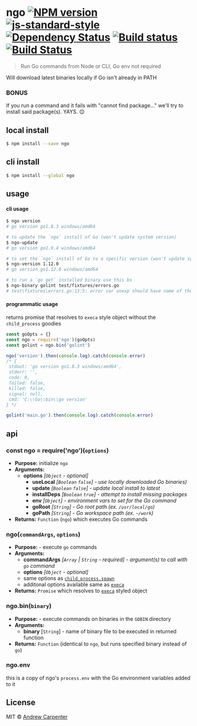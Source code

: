 # ngo [![NPM version](https://badge.fury.io/js/ngo.svg)](https://npmjs.org/package/ngo)   [![js-standard-style](https://img.shields.io/badge/code%20style-standard-brightgreen.svg?style=flat)](https://github.com/feross/standard)   [![Dependency Status](https://dependencyci.com/github/doesdev/ngo/badge)](https://dependencyci.com/github/doesdev/ngo)   [![Build status](https://ci.appveyor.com/api/projects/status/0wutjytsl4hmha1j?svg=true)](https://ci.appveyor.com/project/doesdev/ngo)   [![Build Status](https://travis-ci.org/doesdev/ngo.svg)](https://travis-ci.org/doesdev/ngo)   

> Run Go commands from Node or CLI, Go env not required

Will download latest binaries locally if Go isn't already in PATH

### BONUS

If you run a command and it fails with "cannot find package..." we'll try to install
said package(s). YAYS. :relieved:

## local install

```sh
$ npm install --save ngo
```

## cli install

```sh
$ npm install --global ngo
```

## usage

#### cli usage
```sh
$ ngo version
# go version go1.8.3 windows/amd64

# to update the `ngo` install of Go (won't update system version)
$ ngo-update
# go version go1.9.4 windows/amd64

# to set the `ngo` install of Go to a specific version (won't update system version)
$ ngo-version 1.12.0
# go version go1.12.0 windows/amd64

# to run a `go get` installed binary use this bs
$ ngo-binary golint test/fixtures/errors.go
# test\fixtures\errors.go:13:5: error var unexp should have name of the form errFoo
```

#### programmatic usage
returns promise that resolves to `execa` style object without the `child_process` goodies

```js
const goOpts = {}
const ngo = require('ngo')(goOpts)
const golint = ngo.bin('golint')

ngo('version').then(console.log).catch(console.error)
/* {
 stdout: 'go version go1.8.3 windows/amd64',
 stderr: '',
 code: 0,
 failed: false,
 killed: false,
 signal: null,
 cmd: 'C:\\Go\\bin\\go version'
} */

golint('main.go').then(console.log).catch(console.error)
```

## api

### const ngo = require('ngo')(`options`)
- **Purpose:** initialize `ngo`
- **Arguments:**
  - **options** *[`Object` - optional]*
    - **useLocal** *[`Boolean` `false`] - use locally downloaded Go binaries)*
    - **update** *[`Boolean` `false`] - update local install to latest*
    - **installDeps** *[`Boolean` `true`] - attempt to install missing packages*
    - **env** *[`Object`] - environment vars to set for the Go command*
    - **goRoot** *[`String`] - Go root path (ex. `/usr/local/go`)*
    - **goPath** *[`String`] - Go workspace path (ex. `~/work`)*
- **Returns:** `Function` (`ngo`) which executes Go commands

### ngo(`commandArgs`, `options`)
- **Purpose:** - execute `go` commands
- **Arguments:**
  - **commandArgs** *[`Array` | `String` - required] - argument(s) to call with `go` command*
  - **options** *[`Object` - optional]*
   - same options as [`child_process.spawn`](https://nodejs.org/api/child_process.html#child_process_child_process_spawn_command_args_options)
   - additonal options available same as [`execa`](https://github.com/sindresorhus/execa#options)
- **Returns:** `Promise` which resolves to [`execa`](https://github.com/sindresorhus/execa) styled object

### ngo.bin(`binary`)
- **Purpose:** - execute commands on binaries in the `GOBIN` directory
- **Arguments:**
  - **binary** [`String`] - name of binary file to be executed in returned function
- **Returns:** `Function` (identical to `ngo`, but runs specified binary instead of `go`)

### ngo.env
this is a copy of ngo's `process.env` with the Go environment variables added to it

## License

MIT © [Andrew Carpenter](https://github.com/doesdev)
